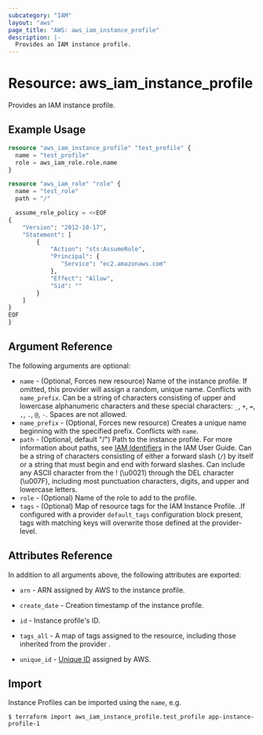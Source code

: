 ```yaml
---
subcategory: "IAM"
layout: "aws"
page_title: "AWS: aws_iam_instance_profile"
description: |-
  Provides an IAM instance profile.
---
```


# Resource: aws_iam_instance_profile

Provides an IAM instance profile.

## Example Usage

```terraform
resource "aws_iam_instance_profile" "test_profile" {
  name = "test_profile"
  role = aws_iam_role.role.name
}

resource "aws_iam_role" "role" {
  name = "test_role"
  path = "/"

  assume_role_policy = <<EOF
{
    "Version": "2012-10-17",
    "Statement": [
        {
            "Action": "sts:AssumeRole",
            "Principal": {
               "Service": "ec2.amazonaws.com"
            },
            "Effect": "Allow",
            "Sid": ""
        }
    ]
}
EOF
}
```

## Argument Reference

The following arguments are optional:

* `name` - (Optional, Forces new resource) Name of the instance profile. If omitted, this provider will assign a random, unique name. Conflicts with `name_prefix`. Can be a string of characters consisting of upper and lowercase alphanumeric characters and these special characters: `_`, `+`, `=`, `,`, `.`, `@`, `-`. Spaces are not allowed.
* `name_prefix` - (Optional, Forces new resource) Creates a unique name beginning with the specified prefix. Conflicts with `name`.
* `path` - (Optional, default "/") Path to the instance profile. For more information about paths, see [IAM Identifiers](https://docs.aws.amazon.com/IAM/latest/UserGuide/Using_Identifiers.html) in the IAM User Guide. Can be a string of characters consisting of either a forward slash (`/`) by itself or a string that must begin and end with forward slashes. Can include any ASCII character from the ! (\u0021) through the DEL character (\u007F), including most punctuation characters, digits, and upper and lowercase letters.
* `role` - (Optional) Name of the role to add to the profile.
* `tags` - (Optional) Map of resource tags for the IAM Instance Profile. .If configured with a provider `default_tags` configuration block present, tags with matching keys will overwrite those defined at the provider-level.

## Attributes Reference

In addition to all arguments above, the following attributes are exported:

* `arn` - ARN assigned by AWS to the instance profile.
* `create_date` - Creation timestamp of the instance profile.
* `id` - Instance profile's ID.
* `tags_all` - A map of tags assigned to the resource, including those inherited from the provider .
* `unique_id` - [Unique ID][1] assigned by AWS.

  [1]: https://docs.aws.amazon.com/IAM/latest/UserGuide/Using_Identifiers.html#GUIDs


## Import

Instance Profiles can be imported using the `name`, e.g.

```
$ terraform import aws_iam_instance_profile.test_profile app-instance-profile-1
```
